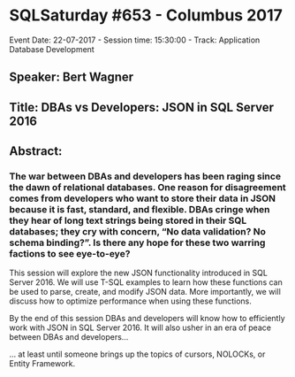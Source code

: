 # SQLSaturday #653 - Columbus 2017
Event Date: 22-07-2017 - Session time: 15:30:00 - Track: Application  Database Development
## Speaker: Bert Wagner
## Title: DBAs vs Developers: JSON in SQL Server 2016
## Abstract:
### The war between DBAs and developers has been raging since the dawn of relational databases. One reason for disagreement comes from developers who want to store their data in JSON because it is fast, standard, and flexible. DBAs cringe when they hear of long text strings being stored in their SQL databases; they cry with concern, “No data validation? No schema binding?”. Is there any hope for these two warring factions to see eye-to-eye?

This session will explore the new JSON functionality introduced in SQL Server 2016. We will use T-SQL examples to learn how these functions can be used to parse, create, and modify JSON data. More importantly, we will discuss how to optimize performance when using these functions.

By the end of this session DBAs and developers will know how to efficiently work with JSON in SQL Server 2016. It will also usher in an era of peace between DBAs and developers…

… at least until someone brings up the topics of cursors, NOLOCKs, or Entity Framework.
